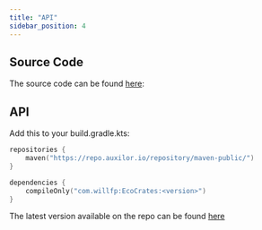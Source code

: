 ```yaml
---
title: "API"
sidebar_position: 4
---
```


## Source Code

The source code can be found [here](https://github.com/Auxilor/EcoCrates):

## API

Add this to your build.gradle.kts:

```kts
repositories {
    maven("https://repo.auxilor.io/repository/maven-public/")
}

dependencies {
    compileOnly("com.willfp:EcoCrates:<version>")
}
```

The latest version available on the repo can be found [here](https://github.com/Auxilor/EcoCrates/tags)
